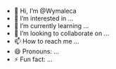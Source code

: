 - 👋 Hi, I’m @Wymaleca
- 👀 I’m interested in ...
- 🌱 I’m currently learning ...
- 💞️ I’m looking to collaborate on ...
- 📫 How to reach me ...
- 😄 Pronouns: ...
- ⚡ Fun fact: ...

<!---
Wymaleca/Wymaleca is a ✨ special ✨ repository because its `README.md` (this file) appears on your GitHub profile.
You can click the Preview link to take a look at your changes.
--->
